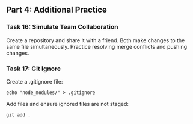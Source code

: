 ## Part 4: Additional Practice

### Task 16: Simulate Team Collaboration
Create a repository and share it with a friend.
Both make changes to the same file simultaneously.
Practice resolving merge conflicts and pushing changes.

### Task 17: Git Ignore
Create a .gitignore file:
```
echo "node_modules/" > .gitignore
```
Add files and ensure ignored files are not staged:
```
git add .
```